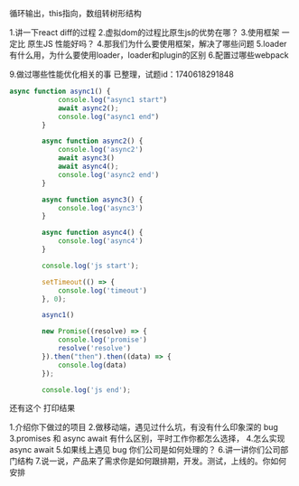 循环输出，this指向，数组转树形结构

1.讲一下react diff的过程
2.虚拟dom的过程比原生js的优势在哪？
3.使用框架 一定比 原生JS 性能好吗？
4.那我们为什么要使用框架，解决了哪些问题
5.loader有什么用，为什么要使用loader，loader和plugin的区别
6.配置过哪些webpack



9.做过哪些性能优化相关的事
已整理，试题id：1740618291848





```js
async function async1() {
            console.log("async1 start")
            await async2();
            console.log("async1 end")
        }

        async function async2() {
            console.log('async2')
            await async3()
            await async4();
            console.log('async2 end')
        }

        async function async3() {
            console.log('async3')
        }

        async function async4() {
            console.log('async4')
        }

        console.log('js start');

        setTimeout(() => {
            console.log('timeout')
        }, 0);

        async1()

        new Promise((resolve) => {
            console.log('promise')
            resolve('resolve')
        }).then("then").then((data) => {
            console.log(data)
        });

        console.log('js end');
```
还有这个 打印结果


1.介绍你下做过的项目
2.做移动端，遇见过什么坑，有没有什么印象深的 bug 
3.promises 和 async await 有什么区别，平时工作你都怎么选择，
4.怎么实现 async await
5.如果线上遇见 bug 你们公司是如何处理的？
6.讲一讲你们公司部门结构
7.说一说，产品来了需求你是如何跟排期，开发。测试，上线的。你如何安排